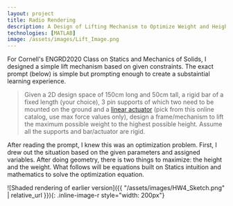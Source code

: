```yaml
---
layout: project
title: Radio Rendering
description: A Design of Lifting Mechanism to Optimize Weight and Height
technologies: [MATLAB]
image: /assets/images/Lift_Image.png
---
```


For Cornell's ENGRD2020 Class on Statics and Mechanics of Solids, I designed a simple lift mechanism based on given constraints. The exact prompt (below) is simple but prompting enough to create a substaintial learning experience. 

> Given a 2D design space of 150cm long and 50cm tall, a rigid bar of a fixed length (your
choice), 3 pin supports of which two need to be mounted on the ground and a [linear
actuator](https://www.tolomatic.com/wp-content/uploads/2022/05/2700-4000_29_IMA_cat.pdf) (pick from this online catalog, use max force values only), design a
frame/mechanism to lift the maximum possible weight to the highest possible height.
Assume all the supports and bar/actuator are rigid.


After reading the prompt, I knew this was an optimization problem. First, I drew out the situation based on the given parameters and assigned variables. After doing geometry, there is two things to maximize: the height and the weight. What follows will be equations built on Statics intuition and mathematics to solve the optimization equation. 

![Shaded rendering of earlier version]({{ "/assets/images/HW4_Sketch.png" | relative_url }}){: .inline-image-r style="width: 200px"}
